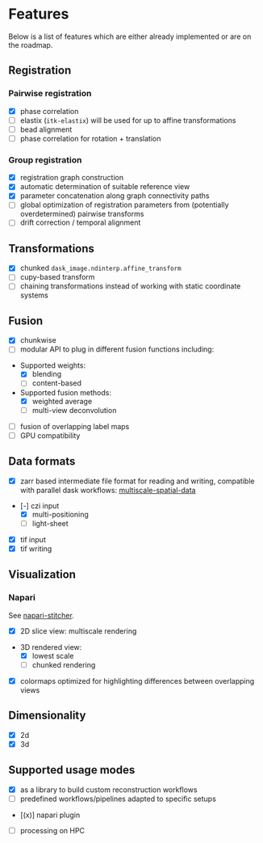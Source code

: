 # Features

Below is a list of features which are either already implemented or are on the roadmap.

## Registration

### Pairwise registration
- [x] phase correlation
- [ ] elastix (`itk-elastix`) will be used for up to affine transformations
- [ ] bead alignment
- [ ] phase correlation for rotation + translation

### Group registration

- [x] registration graph construction
- [x] automatic determination of suitable reference view
- [x] parameter concatenation along graph connectivity paths
- [ ] global optimization of registration parameters from (potentially overdetermined) pairwise transforms
- [ ] drift correction / temporal alignment

## Transformations

- [x] chunked `dask_image.ndinterp.affine_transform`
- [ ] cupy-based transform
- [ ] chaining transformations instead of working with static coordinate systems

## Fusion

- [x] chunkwise
- [ ] modular API to plug in different fusion functions including:
- Supported weights:
  - [x] blending
  - [ ] content-based
- Supported fusion methods:
  - [x] weighted average
  - [ ] multi-view deconvolution
- [ ] fusion of overlapping label maps
- [ ] GPU compatibility

## Data formats
- [x] zarr based intermediate file format for reading and writing, compatible with parallel dask workflows: [multiscale-spatial-data](https://github.com/spatial-image/multiscale-spatial-image)
- [-] czi input
  - [x] multi-positioning
  - [ ] light-sheet
- [x] tif input
- [x] tif writing

## Visualization

### Napari
See [napari-stitcher](github.com/napari-stitcher).
- [x] 2D slice view: multiscale rendering
- 3D rendered view:
  - [x] lowest scale
  - [ ] chunked rendering
- [x] colormaps optimized for highlighting differences between overlapping views

## Dimensionality
- [x] 2d
- [x] 3d

## Supported usage modes
- [x] as a library to build custom reconstruction workflows
- [ ] predefined workflows/pipelines adapted to specific setups
- [(x)] napari plugin
- [ ] processing on HPC
